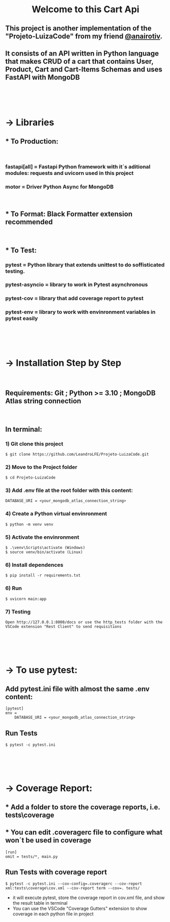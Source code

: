 #
# <center>Welcome to this Cart Api</center>

## This project is another implementation of the "Projeto-LuizaCode" from my friend [@anairotiv](https://github.com/anairotiv/Projeto-LuizaCode).  
## It consists of an API written in Python language that makes CRUD of a cart that contains User, Product, Cart and Cart-Items Schemas and uses FastAPI with MongoDB


# &nbsp;
# -> Libraries

## * To Production:
&nbsp;
### fastapi[all] = Fastapi Python framework with it´s aditional modules: requests and uvicorn used in this project
### motor = Driver Python Async for MongoDB

&nbsp;
## * To Format: Black Formatter extension recommended
&nbsp;


## * To Test:
### pytest = Python library that extends unittest to do soffisticated testing.
### pytest-asyncio = library to work in Pytest asynchronous
### pytest-cov = library that add coverage report to pytest
### pytest-env = library to work with envinronment variables in pytest easily

# &nbsp;
# -> Installation Step by Step
&nbsp;
## Requirements: Git ;  Python >= 3.10 ; MongoDB Atlas string connection
&nbsp;
## In terminal:
### 1) Git clone this project 
```
$ git clone https://github.com/LeandroLFE/Projeto-LuizaCode.git
```
### 2) Move to the Project folder
```
$ cd Projeto-LuizaCode
```
### 3) Add .env file at the root folder with this content:
```
DATABASE_URI = <your_mongodb_atlas_connection_string>
```
### 4) Create a Python virtual envinronment
```
$ python -m venv venv
```
### 5) Activate the envinronment
```
$ .\venv\Scripts\activate (Windows)
$ source venv/bin/activate (Linux)
```
### 6) Install dependences
```
$ pip install -r requirements.txt
```
### 6) Run
```
$ uvicorn main:app
```
### 7) Testing
```
Open http://127.0.0.1:8000/docs or use the http_tests folder with the VSCode extension "Rest Client" to send requisitions
```
# &nbsp;
# -> To use pytest:
## Add pytest.ini file with almost the same .env content:
```
[pytest]
env =
    DATABASE_URI = <your_mongodb_atlas_connection_string>
```
## Run Tests
```
$ pytest -c pytest.ini
```
# &nbsp;
# -> Coverage Report:
## * Add a folder to store the coverage reports, i.e. tests\coverage
## * You can edit .coveragerc file to configure what won´t be used in coverage
```
[run]
omit = tests/*, main.py
```
## Run Tests with coverage report
```
$ pytest -c pytest.ini --cov-config=.coveragerc --cov-report xml:tests\coverage\cov.xml --cov-report term --cov=. tests/
```
* it will execute pytest, store the coverage report in cov.xml file, and show the result table in terminal
* You can use the VSCode "Coverage Gutters" extension to show coverage in each python file in project
